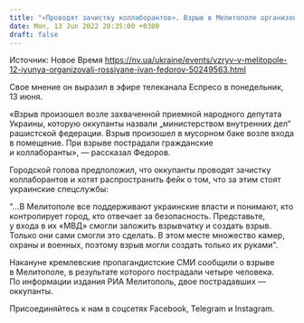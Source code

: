 ```yaml
---
title: "«Проводят зачистку коллаборантов». Взрыв в Мелитополе организовали россияне — Федоров"
date: Mon, 13 Jun 2022 20:35:00 +0300
draft: false
---
```

Источник: Новое Время https://nv.ua/ukraine/events/vzryv-v-melitopole-12-iyunya-organizovali-rossiyane-ivan-fedorov-50249563.html


 Свое мнение он выразил в эфире телеканала Еспресо в понедельник, 13 июня.

«Взрыв произошел возле захваченной приемной народного депутата Украины, которую оккупанты назвали „министерством внутренних дел“ рашистской федерации. Взрыв произошел в мусорном баке возле входа в помещение. При взрыве пострадали гражданские и коллаборанты», — рассказал Федоров.

Городской голова предположил, что оккупанты проводят зачистку коллаборантов и хотят распространить фейк о том, что за этим стоят украинские спецслужбы:

"…В Мелитополе все поддерживают украинские власти и понимают, кто контролирует город, кто отвечает за безопасность. Представьте, у входа в их «МВД» смогли заложить взрывчатку и создать взрыв. Только они сами смогли это сделать. В этом месте множество камер, охраны и военных, поэтому взрыв могли создать только их руками".

Накануне кремлевские пропагандистские СМИ сообщили о взрыве в Мелитополе, в результате которого пострадали четыре человека. По информации издания РИА Мелитополь, двое пострадавших — оккупанты.

Присоединяйтесь к нам в соцсетях Facebook, Telegram и Instagram.
